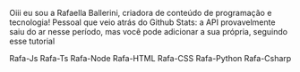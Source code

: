 Oiii eu sou a Rafaella Ballerini, criadora de conteúdo de programação e tecnologia!
Pessoal que veio atrás do Github Stats: a API provavelmente saiu do ar nesse período, mas você pode adicionar a sua própria, seguindo esse tutorial


Rafa-Js Rafa-Ts Rafa-Node Rafa-HTML Rafa-CSS Rafa-Python Rafa-Csharp

    
